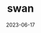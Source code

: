 ---
title: "swan"
type: bird
date: 2023-06-17
hashtag: "swan"
emoji: "🦢"
tags:
  - bird
  - animal
type-of:
  - bird
---